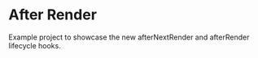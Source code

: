 # After Render

Example project to showcase the new afterNextRender and afterRender lifecycle hooks.
